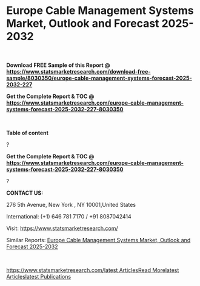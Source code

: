 <h1>Europe Cable Management Systems Market, Outlook and Forecast 2025-2032</h1><br/><p><strong>Download FREE Sample of this Report @ <a href="https://www.statsmarketresearch.com/download-free-sample/8030350/europe-cable-management-systems-forecast-2025-2032-227">https://www.statsmarketresearch.com/download-free-sample/8030350/europe-cable-management-systems-forecast-2025-2032-227</a></strong></p>
 
 
 
 <div><b>Get the Complete Report & TOC @ <a href="https://www.statsmarketresearch.com/europe-cable-management-systems-forecast-2025-2032-227-8030350">https://www.statsmarketresearch.com/europe-cable-management-systems-forecast-2025-2032-227-8030350</a></b></div>
 
 
 
 <p><br />
 
 <b>Table of content</b></p>
 
 
 
 <p>? </p>
 
 
 
 <div><b>Get the Complete Report & TOC @ <a href="https://www.statsmarketresearch.com/europe-cable-management-systems-forecast-2025-2032-227-8030350">https://www.statsmarketresearch.com/europe-cable-management-systems-forecast-2025-2032-227-8030350</a></b></div>
 
 
 
 <p>? </p>
 
 
 
 <p><b>CONTACT US:</b><br />
 
 276 5th Avenue, New York , NY 10001,United States<br />
 
 International: (+1) 646 781 7170 / +91 8087042414<br />
 
 Visit: <a href="https://www.statsmarketresearch.com/">https://www.statsmarketresearch.com/</a><br />
 
 Similar Reports: <a href="https://www.statsmarketresearch.com/europe-cable-management-systems-forecast-2025-2032-227-8030350">Europe Cable Management Systems Market, Outlook and Forecast 2025-2032</a><br />
 
 <br />
 
 <a href="https://gyeongbokgung.com">https://www.statsmarketresearch.com/</a><a href="https://hallyeomaritime.com">latest Articles</a><a href="https://jingwansa.com">Read More</a><a href="https://nguoiviet.jp/">latest Articles</a><a href="https://www.intelmarketresearch.com/">latest Publications</a></p>